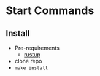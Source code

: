 # Start Commands

## Install

* Pre-requirements
  * [rustup](https://rustup.rs/)
* clone repo
* `make install`


